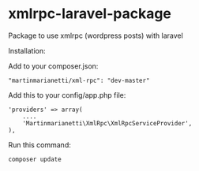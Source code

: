 xmlrpc-laravel-package
======================

Package to use xmlrpc (wordpress posts) with laravel


Installation:

Add to your composer.json:

    "martinmarianetti/xml-rpc": "dev-master"

Add this to your config/app.php file:

    'providers' => array(
        ....
        'Martinmarianetti\XmlRpc\XmlRpcServiceProvider',
    ),
    
Run this command:

    composer update
